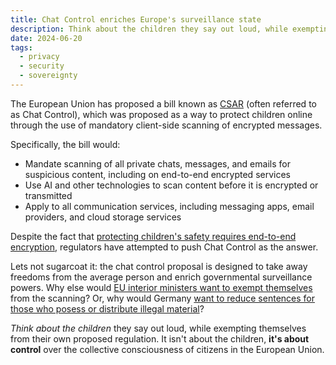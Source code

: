 ```yaml
---
title: Chat Control enriches Europe's surveillance state
description: Think about the children they say out loud, while exempting themselves from their own proposed regulation. It isn't about the children, it's about control over the collective consciousness of citizens in the European Union.
date: 2024-06-20
tags:
  - privacy
  - security
  - sovereignty
---
```

The European Union has proposed a bill known as [CSAR](https://unfathom.ing) (often referred to as Chat Control), which was proposed as a way to protect children online through the use of mandatory client-side scanning of encrypted messages.

Specifically, the bill would:
* Mandate scanning of all private chats, messages, and emails for suspicious content, including on end-to-end encrypted services
* Use AI and other technologies to scan content before it is encrypted or transmitted
* Apply to all communication services, including messaging apps, email providers, and cloud storage services

Despite the fact that [protecting children's safety requires end-to-end encryption](https://simplex.chat/archive/20240601-protecting-children-safety-requires-e2e-encryption.html), regulators have attempted to push Chat Control as the answer. 

Lets not sugarcoat it: the chat control proposal is designed to take away freedoms from the average person and enrich governmental surveillance powers. Why else would [EU interior ministers want to exempt themselves](https://www.eureporter.co/business/data/mass-surveillance-data/2024/04/15/leak-eu-interior-ministers-want-to-exempt-themselves-from-chat-control-bulk-scanning-of-private-messages/) from the scanning? Or, why would Germany [want to reduce sentences for those who posess or distribute illegal material](https://www.reuters.com/fact-check/german-lawmakers-have-not-voted-decriminalise-possessing-child-pornography-2024-06-19/)?

*Think about the children* they say out loud, while exempting themselves from their own proposed regulation. It isn't about the children, **it's about control** over the collective consciousness of citizens in the European Union.
